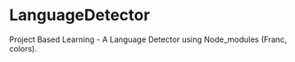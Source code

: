 # LanguageDetector
Project Based Learning - A Language Detector using Node_modules (Franc, colors). 
